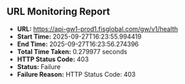 ## URL Monitoring Report

- **URL:** https://api-gw1-prod1.fisglobal.com/gw/v1/health
- **Start Time:** 2025-09-27T16:23:55.994419
- **End Time:** 2025-09-27T16:23:56.274396
- **Total Time Taken:** 0.279977 seconds
- **HTTP Status Code:** 403
- **Status:** Failure
- **Failure Reason:** HTTP Status Code: 403
